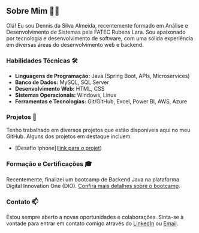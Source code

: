 ## Sobre Mim 👨‍💻

Olá! Eu sou Dennis da Silva Almeida, recentemente formado em Análise e Desenvolvimento de Sistemas pela FATEC Rubens Lara. Sou apaixonado por tecnologia e desenvolvimento de software, com uma sólida experiência em diversas áreas do desenvolvimento web e backend.

### Habilidades Técnicas 🛠️

- **Linguagens de Programação:** Java (Spring Boot, APIs, Microservices)
- **Banco de Dados:** MySQL, SQL Server
- **Desenvolvimento Web:** HTML, CSS
- **Sistemas Operacionais:** Windows, Linux
- **Ferramentas e Tecnologias:** Git/GitHub, Excel, Power BI, AWS, Azure

### Projetos 🚀

Tenho trabalhado em diversos projetos que estão disponíveis aqui no meu GitHub. Alguns dos projetos em destaque incluem:
- [Desafio Iphone]([link para o projet](https://github.com/Dennis8751/DesafioIphone))

### Formação e Certificações 🎓

Recentemente, finalizei um bootcamp de Backend Java na plataforma Digital Innovation One (DIO). [Confira mais detalhes sobre o bootcamp](https://web.dio.me/track/228a9b0c-38a9-4f56-867a-61b80f8b8192).

### Contato 📫

Estou sempre aberto a novas oportunidades e colaborações. Sinta-se à vontade para entrar em contato comigo através do [LinkedIn](https://www.linkedin.com/in/dennis-almeida-dsa/) ou [Email](dennisalmeida875@gmail.com).
